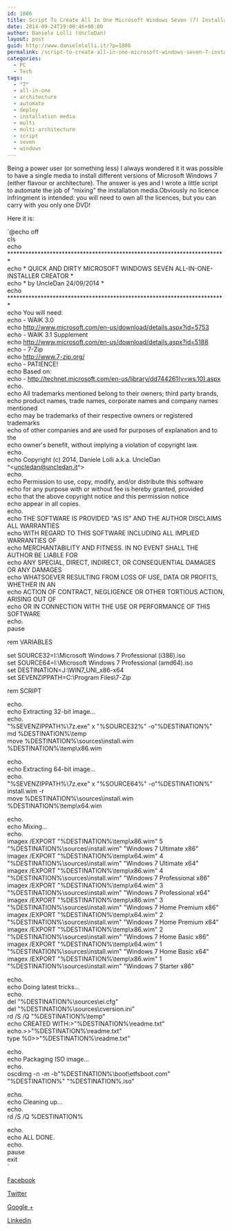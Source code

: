 ```yaml
---
id: 1886
title: Script To Create All In One Microsoft Windows Seven (7) Installation Media
date: 2014-09-24T19:00:46+00:00
author: Daniele Lolli (UncleDan)
layout: post
guid: http://www.danielelolli.it/?p=1886
permalink: /script-to-create-all-in-one-microsoft-windows-seven-7-installation-media-09-2014.html
categories:
  - PC
  - Tech
tags:
  - "7"
  - all-in-one
  - architecture
  - automate
  - deploy
  - installation media
  - multi
  - multi-architecture
  - script
  - seven
  - windows
---
```

Being a power user (or something less) I always wondered it it was possible to have a single media to install different versions of Microsoft Windows 7 (either flavour or architecture). The answer is yes and I wrote a little script to automate the job of &#8220;mixing&#8221; the installation media.Obviously no licence infringment is intended: you will need to own all the licences, but you can carry with you only one DVD!

Here it is:

`@echo off<br />
cls<br />
echo ************************************************************************<br />
echo * QUICK AND DIRTY MICROSOFT WINDOWS SEVEN ALL-IN-ONE-INSTALLER CREATOR *<br />
echo * by UncleDan 24/09/2014 *<br />
echo ************************************************************************<br />
echo You will need:<br />
echo - WAIK 3.0<br />
echo http://www.microsoft.com/en-us/download/details.aspx?id=5753<br />
echo - WAIK 3.1 Supplement<br />
echo http://www.microsoft.com/en-us/download/details.aspx?id=5188<br />
echo - 7-Zip<br />
echo http://www.7-zip.org/<br />
echo - PATIENCE!<br />
echo Based on:<br />
echo - http://technet.microsoft.com/en-us/library/dd744261(v=ws.10).aspx<br />
echo.<br />
echo All trademarks mentioned belong to their owners; third party brands,<br />
echo product names, trade names, corporate names and company names mentioned<br />
echo may be trademarks of their respective owners or registered trademarks<br />
echo of other companies and are used for purposes of explanation and to the<br />
echo owner's benefit, without implying a violation of copyright law.<br />
echo.<br />
echo Copyright (c) 2014, Daniele Lolli a.k.a. UncleDan ^<uncledan@uncledan.it^><br />
echo.<br />
echo Permission to use, copy, modify, and/or distribute this software<br />
echo for any purpose with or without fee is hereby granted, provided<br />
echo that the above copyright notice and this permission notice<br />
echo appear in all copies.<br />
echo.<br />
echo THE SOFTWARE IS PROVIDED "AS IS" AND THE AUTHOR DISCLAIMS ALL WARRANTIES<br />
echo WITH REGARD TO THIS SOFTWARE INCLUDING ALL IMPLIED WARRANTIES OF<br />
echo MERCHANTABILITY AND FITNESS. IN NO EVENT SHALL THE AUTHOR BE LIABLE FOR<br />
echo ANY SPECIAL, DIRECT, INDIRECT, OR CONSEQUENTIAL DAMAGES OR ANY DAMAGES<br />
echo WHATSOEVER RESULTING FROM LOSS OF USE, DATA OR PROFITS, WHETHER IN AN<br />
echo ACTION OF CONTRACT, NEGLIGENCE OR OTHER TORTIOUS ACTION, ARISING OUT OF<br />
echo OR IN CONNECTION WITH THE USE OR PERFORMANCE OF THIS SOFTWARE<br />
echo.<br />
pause</p>
<p>rem VARIABLES</p>
<p>set SOURCE32=I:\Microsoft Windows 7 Professional (i386).iso<br />
set SOURCE64=I:\Microsoft Windows 7 Professional (amd64).iso<br />
set DESTINATION=J:\WIN7_UNI_x86-x64<br />
set SEVENZIPPATH=C:\Program Files\7-Zip</p>
<p>rem SCRIPT</p>
<p>echo.<br />
echo Extracting 32-bit image...<br />
echo.<br />
"%SEVENZIPPATH%\7z.exe" x "%SOURCE32%" -o"%DESTINATION%"<br />
md %DESTINATION%\temp<br />
move %DESTINATION%\sources\install.wim %DESTINATION%\temp\x86.wim</p>
<p>echo.<br />
echo Extracting 64-bit image...<br />
echo.<br />
"%SEVENZIPPATH%\7z.exe" x "%SOURCE64%" -o"%DESTINATION%" install.wim -r<br />
move %DESTINATION%\sources\install.wim %DESTINATION%\temp\x64.wim</p>
<p>echo.<br />
echo Mixing...<br />
echo.<br />
imagex /EXPORT "%DESTINATION%\temp\x86.wim" 5 "%DESTINATION%\sources\install.wim" "Windows 7 Ultimate x86"<br />
imagex /EXPORT "%DESTINATION%\temp\x64.wim" 4 "%DESTINATION%\sources\install.wim" "Windows 7 Ultimate x64"<br />
imagex /EXPORT "%DESTINATION%\temp\x86.wim" 4 "%DESTINATION%\sources\install.wim" "Windows 7 Professional x86"<br />
imagex /EXPORT "%DESTINATION%\temp\x64.wim" 3 "%DESTINATION%\sources\install.wim" "Windows 7 Professional x64"<br />
imagex /EXPORT "%DESTINATION%\temp\x86.wim" 3 "%DESTINATION%\sources\install.wim" "Windows 7 Home Premium x86"<br />
imagex /EXPORT "%DESTINATION%\temp\x64.wim" 2 "%DESTINATION%\sources\install.wim" "Windows 7 Home Premium x64"<br />
imagex /EXPORT "%DESTINATION%\temp\x86.wim" 2 "%DESTINATION%\sources\install.wim" "Windows 7 Home Basic x86"<br />
imagex /EXPORT "%DESTINATION%\temp\x64.wim" 1 "%DESTINATION%\sources\install.wim" "Windows 7 Home Basic x64"<br />
imagex /EXPORT "%DESTINATION%\temp\x86.wim" 1 "%DESTINATION%\sources\install.wim" "Windows 7 Starter x86"</p>
<p>echo.<br />
echo Doing latest tricks...<br />
echo.<br />
del "%DESTINATION%\sources\ei.cfg"<br />
del "%DESTINATION%\sources\cversion.ini"<br />
rd /S /Q "%DESTINATION%\temp"<br />
echo CREATED WITH:>"%DESTINATION%\readme.txt"<br />
echo.>>"%DESTINATION%\readme.txt"<br />
type %0>>"%DESTINATION%\readme.txt"</p>
<p>echo.<br />
echo Packaging ISO image...<br />
echo.<br />
oscdimg -n -m -b"%DESTINATION%\boot\etfsboot.com" "%DESTINATION%" "%DESTINATION%.iso"</p>
<p>echo.<br />
echo Cleaning up...<br />
echo.<br />
rd /S /Q %DESTINATION%</p>
<p>echo.<br />
echo ALL DONE.<br />
echo.<br />
pause<br />
exit<br />
` 

<div class="container_share">
  <a href="http://www.facebook.com/sharer.php?u=http://www.danielelolli.it/script-to-create-all-in-one-microsoft-windows-seven-7-installation-media-09-2014.html&t=Script To Create All In One Microsoft Windows Seven (7) Installation Media" target="_blank" class="button_purab_share facebook"><span><i class="icon-facebook"></i></span>
  
  <p>
    Facebook
  </p></a> 
  
  <a href="http://twitter.com/share?url=http://www.danielelolli.it/script-to-create-all-in-one-microsoft-windows-seven-7-installation-media-09-2014.html&text=Script To Create All In One Microsoft Windows Seven (7) Installation Media" target="_blank" class="button_purab_share twitter"><span><i class="icon-twitter"></i></span>
  
  <p>
    Twitter
  </p></a> 
  
  <a href="https://plus.google.com/share?url=http://www.danielelolli.it/script-to-create-all-in-one-microsoft-windows-seven-7-installation-media-09-2014.html" target="_blank" class="button_purab_share google-plus"><span><i class="icon-google-plus"></i></span>
  
  <p>
    Google +
  </p></a> 
  
  <a href="http://www.linkedin.com/shareArticle?mini=true&url=http://www.danielelolli.it/script-to-create-all-in-one-microsoft-windows-seven-7-installation-media-09-2014.html&title=Script To Create All In One Microsoft Windows Seven (7) Installation Media" target="_blank" class="button_purab_share linkedin"><span><i class="icon-linkedin"></i></span>
  
  <p>
    Linkedin
  </p></a>
</div>